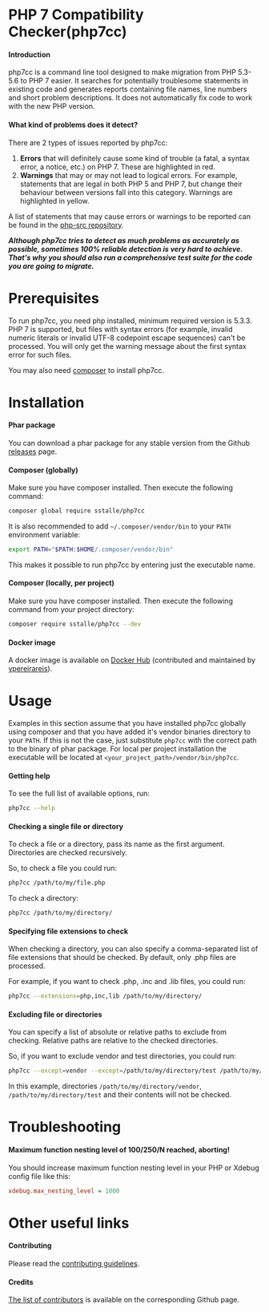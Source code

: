 # PHP 7 Compatibility Checker(php7cc)
#### Introduction
php7cc is a command line tool designed to make migration from PHP 5.3-5.6 to PHP 7 easier.
It searches for potentially troublesome statements in existing code and generates reports containing
file names, line numbers and short problem descriptions. It does not automatically fix
code to work with the new PHP version.

#### What kind of problems does it detect?
There are 2 types of issues reported by php7cc:

1. **Errors** that will definitely cause some kind of trouble (a fatal, a syntax error, a notice, etc.) on PHP 7. These are highlighted in red.
2. **Warnings** that may or may not lead to logical errors. For example, statements that are legal in both PHP 5 and PHP 7, but change their behaviour between versions fall into this category. Warnings are highlighted in yellow.    

A list of statements that may cause errors or warnings to be reported can be found in the [php-src repository](https://github.com/php/php-src/blob/PHP-7.0/UPGRADING).

***Although php7cc tries to detect as much problems as accurately as possible, sometimes 100% reliable detection
is very hard to achieve. That's why you should also run a comprehensive test suite for the code
you are going to migrate.***

# Prerequisites
To run php7cc, you need php installed, minimum required version is 5.3.3. PHP 7 is supported,
 but files with syntax errors (for example, invalid numeric literals
 or invalid UTF-8 codepoint escape sequences) can't be processed. You will only get the
 warning message about the first syntax error for such files.
 
You may also need [composer](https://getcomposer.org/) to install php7cc.

# Installation
#### Phar package
You can download a phar package for any stable version from the Github
 [releases](https://github.com/sstalle/php7cc/releases) page.

#### Composer (globally)
Make sure you have composer installed. Then execute the following command:
```bash
composer global require sstalle/php7cc
```
It is also recommended to add ```~/.composer/vendor/bin``` to your ```PATH``` environment
variable:
```bash
export PATH="$PATH:$HOME/.composer/vendor/bin"
```
This makes it possible to run php7cc by entering just the executable name.

#### Composer (locally, per project)
Make sure you have composer installed. Then execute the following command from your project
directory:
```bash
composer require sstalle/php7cc --dev
```

#### Docker image
A docker image is available on [Docker Hub](https://hub.docker.com/r/ypereirareis/php7cc/)
 (contributed and maintained by [ypereirareis](https://github.com/ypereirareis)).

# Usage
Examples in this section assume that you have installed php7cc globally using composer
and that you have added it's vendor binaries directory to your ```PATH```. If this is not
the case, just substitute ```php7cc``` with the correct path to the binary of phar package.
For local per project installation the executable will be located at ```<your_project_path>/vendor/bin/php7cc```.

#### Getting help
To see the full list of available options, run:
```bash
php7cc --help
```

#### Checking a single file or directory
To check a file or a directory, pass its name as the first argument. Directories are checked
recursively.
 
So, to check a file you could run:
```bash
php7cc /path/to/my/file.php
```
To check a directory:
```bash
php7cc /path/to/my/directory/
```

#### Specifying file extensions to check
When checking a directory, you can also specify a comma-separated list of file extensions that
should be checked. By default, only .php files are processed.
 
For example, if you want to check .php, .inc and .lib files, you could run:
```bash
php7cc --extensions=php,inc,lib /path/to/my/directory/
```

#### Excluding file or directories
You can specify a list of absolute or relative paths to exclude from checking.
Relative paths are relative to the checked directories.

So, if you want to exclude vendor and test directories, you could run:
```bash
php7cc --except=vendor --except=/path/to/my/directory/test /path/to/my/directory/
```
In this example, directories ```/path/to/my/directory/vendor```,  ```/path/to/my/directory/test``` and their contents will not be checked.


# Troubleshooting
#### Maximum function nesting level of 100/250/N reached, aborting!
You should increase maximum function nesting level in your PHP or Xdebug config file like this:
```cfg
xdebug.max_nesting_level = 1000
```

# Other useful links
#### Contributing
Please read the [contributing guidelines](CONTRIBUTING.md).
#### Credits
[The list of contributors](https://github.com/sstalle/php7cc/graphs/contributors) is available on the corresponding
 Github page.
